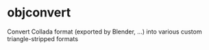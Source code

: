 objconvert
==========

Convert Collada format (exported by Blender, ...) into various custom triangle-stripped formats
